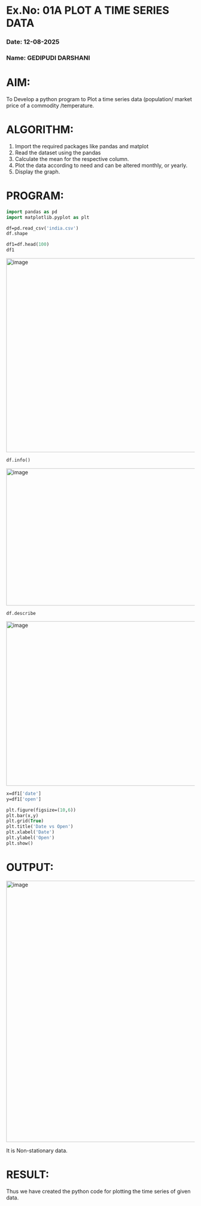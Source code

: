 # Ex.No: 01A PLOT A TIME SERIES DATA
###  Date: 12-08-2025
### Name:  GEDIPUDI DARSHANI

# AIM:
To Develop a python program to Plot a time series data (population/ market price of a commodity
/temperature.
# ALGORITHM:
1. Import the required packages like pandas and matplot
2. Read the dataset using the pandas
3. Calculate the mean for the respective column.
4. Plot the data according to need and can be altered monthly, or yearly.
5. Display the graph.
# PROGRAM:
```p
import pandas as pd
import matplotlib.pyplot as plt

df=pd.read_csv('india.csv')
df.shape

df1=df.head(100)
df1
```
<img width="1134" height="519" alt="image" src="https://github.com/user-attachments/assets/44864c78-0efe-4941-8a7a-b70f207d7cf3" />

```p
df.info()
```
<img width="933" height="367" alt="image" src="https://github.com/user-attachments/assets/ad2b2f98-5d30-403f-896c-9feeea3408df" />


```
df.describe
```
<img width="1061" height="440" alt="image" src="https://github.com/user-attachments/assets/15c648d3-c73d-4157-bb91-493b129be8b3" />


```p
x=df1['date']
y=df1['open']

plt.figure(figsize=(10,6))
plt.bar(x,y)
plt.grid(True)
plt.title('Date vs Open')
plt.xlabel('Date')
plt.ylabel('Open')
plt.show()
```

# OUTPUT:
<img width="1315" height="699" alt="image" src="https://github.com/user-attachments/assets/63407615-e112-4d4d-9595-f53c081c25c3" />


It is Non-stationary data.

# RESULT:
Thus we have created the python code for plotting the time series of given data.
